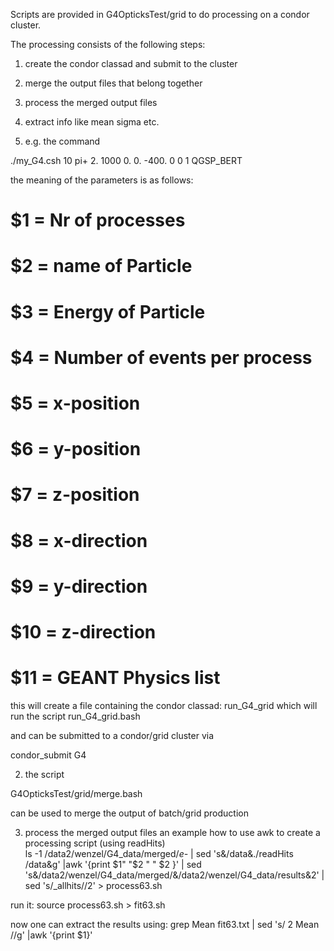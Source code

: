 Scripts are provided in  G4OpticksTest/grid to do processing on a condor cluster.
 
The processing consists of the following steps:
1) create the condor classad and submit to the cluster
2) merge the output files that belong together
3) process the merged output files
4) extract info like mean sigma  etc.


1) e.g. the command

./my_G4.csh 10 pi+ 2. 1000 0. 0. -400. 0 0 1 QGSP_BERT

the meaning of the parameters is as follows:
# $1  = Nr of processes
# $2  = name of Particle
# $3  = Energy of Particle
# $4  = Number of events per process
# $5  = x-position 
# $6  = y-position
# $7  = z-position
# $8  = x-direction 
# $9  = y-direction
# $10 = z-direction
# $11 = GEANT Physics list

this will create a file containing the condor classad:
run_G4_grid
which will run the script
run_G4_grid.bash

and can be submitted to a condor/grid cluster via

condor_submit G4

2) the script

G4OpticksTest/grid/merge.bash 

can be used to merge the output of batch/grid production

3) process the merged output files
an example how to use awk to create a processing script (using readHits)  
ls -1  /data2/wenzel/G4_data/merged/*e-* | sed 's&/data&./readHits /data&g'  |awk '{print $1" "$2 " " $2 }' | sed 's&/data2/wenzel/G4_data/merged/&/data2/wenzel/G4_data/results&2' | sed 's/_allhits//2' > process63.sh

run it: 
source process63.sh > fit63.sh

now one can extract the results using:
grep Mean fit63.txt | sed 's/   2  Mean         //g' |awk '{print $1}'

